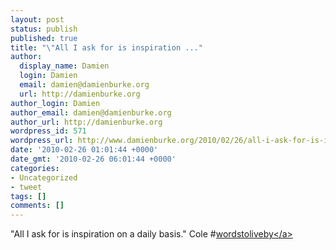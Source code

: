 ```yaml
---
layout: post
status: publish
published: true
title: "\"All I ask for is inspiration ..."
author:
  display_name: Damien
  login: Damien
  email: damien@damienburke.org
  url: http://damienburke.org
author_login: Damien
author_email: damien@damienburke.org
author_url: http://damienburke.org
wordpress_id: 571
wordpress_url: http://www.damienburke.org/2010/02/26/all-i-ask-for-is-inspiration/
date: '2010-02-26 01:01:44 +0000'
date_gmt: '2010-02-26 06:01:44 +0000'
categories:
- Uncategorized
- tweet
tags: []
comments: []
---
```

<p>"All I ask for is inspiration on a daily basis." Cole #<a href="http:&#47;&#47;search.twitter.com&#47;search?q=%23wordstoliveby" class="aktt_hashtag">wordstoliveby<&#47;a></p>
